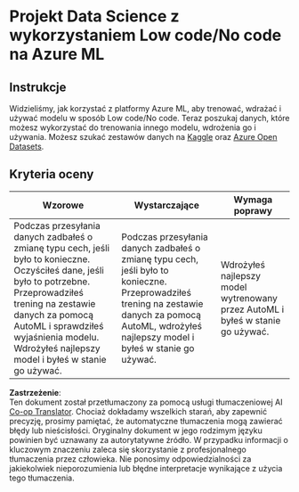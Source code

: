 <!--
CO_OP_TRANSLATOR_METADATA:
{
  "original_hash": "8fdc4a5fd9bc27a8d2ebef995dfbf73f",
  "translation_date": "2025-08-24T00:28:03+00:00",
  "source_file": "5-Data-Science-In-Cloud/18-Low-Code/assignment.md",
  "language_code": "pl"
}
-->
# Projekt Data Science z wykorzystaniem Low code/No code na Azure ML

## Instrukcje

Widzieliśmy, jak korzystać z platformy Azure ML, aby trenować, wdrażać i używać modelu w sposób Low code/No code. Teraz poszukaj danych, które możesz wykorzystać do trenowania innego modelu, wdrożenia go i używania. Możesz szukać zestawów danych na [Kaggle](https://kaggle.com) oraz [Azure Open Datasets](https://azure.microsoft.com/services/open-datasets/catalog?WT.mc_id=academic-77958-bethanycheum&ocid=AID3041109).

## Kryteria oceny

| Wzorowe | Wystarczające | Wymaga poprawy |
|---------|---------------|----------------|
|Podczas przesyłania danych zadbałeś o zmianę typu cech, jeśli było to konieczne. Oczyściłeś dane, jeśli było to potrzebne. Przeprowadziłeś trening na zestawie danych za pomocą AutoML i sprawdziłeś wyjaśnienia modelu. Wdrożyłeś najlepszy model i byłeś w stanie go używać. | Podczas przesyłania danych zadbałeś o zmianę typu cech, jeśli było to konieczne. Przeprowadziłeś trening na zestawie danych za pomocą AutoML, wdrożyłeś najlepszy model i byłeś w stanie go używać. | Wdrożyłeś najlepszy model wytrenowany przez AutoML i byłeś w stanie go używać. |

**Zastrzeżenie**:  
Ten dokument został przetłumaczony za pomocą usługi tłumaczeniowej AI [Co-op Translator](https://github.com/Azure/co-op-translator). Chociaż dokładamy wszelkich starań, aby zapewnić precyzję, prosimy pamiętać, że automatyczne tłumaczenia mogą zawierać błędy lub nieścisłości. Oryginalny dokument w jego rodzimym języku powinien być uznawany za autorytatywne źródło. W przypadku informacji o kluczowym znaczeniu zaleca się skorzystanie z profesjonalnego tłumaczenia przez człowieka. Nie ponosimy odpowiedzialności za jakiekolwiek nieporozumienia lub błędne interpretacje wynikające z użycia tego tłumaczenia.
